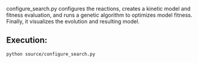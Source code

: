 
configure_search.py configures the reactions, creates a kinetic model and fitness evaluation, and runs a genetic algorithm to optimizes model fitness. Finally, it visualizes the evolution and resulting model.

## Execution:

    python source/configure_search.py